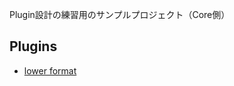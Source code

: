 Plugin設計の練習用のサンプルプロジェクト（Core側）

## Plugins
* [lower format](https://github.com/tbpgr/textviewer-lower)
